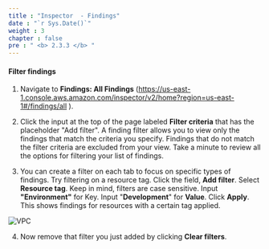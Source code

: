 ```yaml
---
title : "Inspector  - Findings"
date : "`r Sys.Date()`"
weight : 3
chapter : false
pre : " <b> 2.3.3 </b> "
---
```


#### Filter findings

1. Navigate to **Findings: All Findings** (https://us-east-1.console.aws.amazon.com/inspector/v2/home?region=us-east-1#/findings/all ).


2. Click the input at the top of the page labeled **Filter criteria** that has the placeholder "Add filter". A finding filter allows you to view only the findings that match the criteria you specify. Findings that do not match the filter criteria are excluded from your view. Take a minute to review all the options for filtering your list of findings.



3. You can create a filter on each tab to focus on specific types of findings. Try filtering on a resource tag. Click the field, **Add filter**. Select **Resource tag**. Keep in mind, filters are case sensitive. Input **"Environment"** for Key. Input "**Development**" for **Value**. Click **Apply**. This shows findings for resources with a certain tag applied.

![VPC](/images/2/2.3/2.3.3/s3.png)

4. Now remove that filter you just added by clicking **Clear filters**.

<!-- 

5. Add a new filter. Click the field, **Add filter**. Select **Resource tag**. Keep in mind, filters are case sensitive. Input "**Name**" for Key. Input "**EC2InstanceDev3**" for **Value**. This will display only findings for EC2 instance(s) named "EC2InstanceDev3". You can optionally try adding multiple filters at the same time to narrow your search.



6. Now remove that filter(s) you just added by clicking **Clear** filters.


#### Reviewing a network reachability finding for EC2

7. Click the field, **Add filter**. Select **Type** and then select **Network Reachability**. Click **Apply**.


8. Click the title of one of the filtered findings to view the finding report. In the finding report, you can see information such as Severity, Open port range, Account ID, information about the resource, and Open Network Paths.


#### Reviewing a code vulnerability finding for Lambda
9. Remove all the filters by clicking **Clear filters**. Click the field, **Add filter**. Select **Type** and then select **Code Vulnerability**. Click **Apply**.


10. Click the title of finding, **CWE-117,93 - Log injection**, to view the finding report.



11. The finding states "User-provided inputs must be sanitized before they are logged. An attacker can use unsensitized input to break a log's integrity, forge log entries, or bypass log monitors." The details in the report include the information about the resource and suggested remediation. Read the suggested remediation. As a challenge, come back later if you have time and try to remediate the issue WITHOUT deleting the function.


12. Close out of the finding and remove all the filters by clicking **Clear filters** again. -->